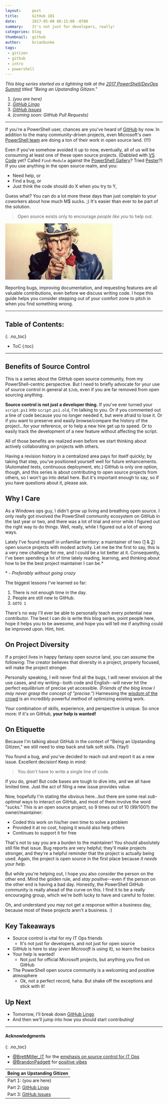 ```yaml
---
layout:     post
title:      GitHub 101
date:       2017-05-08 08:15:00 -0700
summary:    It's not just for developers, really!
categories: blog
thumbnail:  github
author:     brianbunke
tags:
 - gitizen
 - github
 - intro
 - powershell
---
```


_This blog series started as a lightning talk at the [2017 PowerShell/DevOps Summit] titled "Being an Upstanding Gitizen."_

1. _(you are here)_
2. _[GitHub Lingo]_
3. _[GitHub Issues]_
4. _(coming soon: GitHub Pull Requests)_

---

If you're a PowerShell user, chances are you've heard of [GitHub] by now. In addition to the many community-driven projects, even Microsoft's own [PowerShell team] are doing a ton of their work in open source land. (!!!)

Even if you've somehow avoided it up to now, eventually, all of us will be consuming at least one of these open source projects. (Dabbled with [VS Code] yet? Called `Find-Module` against the [PowerShell Gallery]? Tried [Pester]?) If you use anything in the open source realm, and you:

- Need help, or
- Find a bug, or
- Just think the code should do X when you try to Y,

Guess what? You can do a lot more these days than just complain to your coworkers about how much M$ sucks. ;) It's easier than ever to be part of the solution.

> Open source exists only to encourage _people like you_ to help out.

![Uncle Sam](/images/unclesam.jpg)

Reporting bugs, improving documentation, and requesting features are all valuable contributions, even before we discuss writing code. I hope this guide helps you consider stepping out of your comfort zone to pitch in when you find something wrong.

---

## Table of Contents:
{: .no_toc}

- ToC
{:toc}

---

## Benefits of Source Control

This is a series about the GitHub open source community, from my PowerShell-centric perspective. But I need to briefly advocate for your use of source control in general at `$Job`, even if you are far removed from open sourcing anything.

**Source control is not just a developer thing.** If you've ever turned your `script.ps1` into `script.ps1.old`, I'm talking to you. Or if you commented out a line of code because you no longer needed it, but were afraid to lose it. Or if you want to preserve and easily browse/compare the history of the project...for your reference, or to help a new hire get up to speed. Or to easily track the development of a new feature without affecting the script.

All of those benefits are realized even before we start thinking about actively collaborating on projects with others.

Having a revision history in a centralized area pays for itself quickly; by taking that step, you've positioned yourself well for future enhancements. (Automated tests, continuous deployment, etc.) GitHub is only one option, though, and this series is about contributing to open source projects from others, so I won't go into detail here. But it's important enough to say, so if you have questions about it, please ask.

## Why I Care

As a Windows ops guy, I didn't grow up living and breathing open source. I only really got involved the PowerShell community ecosystem on GitHub in the last year or two, and there was a lot of trial and error while I figured out the right way to do things. Well, really, while I figured out a lot of wrong ways.

Lately I've found myself in unfamiliar territory: a maintainer of two ([1] & [2]) open source projects with modest activity. Let me be the first to say, this is a very new challenge for me, and I could be a lot better at it. Consequently, I've been spending a lot of time lately reading, learning, and thinking about how to be the best project maintainer I can be.*

\* - _Preferably without going crazy_

The biggest lessons I've learned so far:

1. There is not enough time in the day.
2. People are still new to GitHub.
3. `GOTO 1`

There's no way I'll ever be able to personally teach every potential new contributor. The best I can do is write this blog series, point people here, hope it helps you to be awesome, and hope you will tell me if anything could be improved upon. Hint, hint.

## On Project Diversity

If a project lives in happy fantasy open source land, you can assume the following: The creator believes that diversity in a project, properly focused, will make the project stronger.

Personally speaking, I will never find all the bugs, I will never envision all the use cases, and my writing--both code and English--will never hit the perfect equilibrium of precise yet accessible. _(Friends of the blog know I may never grasp the concept of "precise.")_ Harnessing the [wisdom of the crowd] is an incredibly powerful method of optimizing existing work.

Your combination of skills, experience, and perspective is unique. So once more: If it's on GitHub, **your help is wanted!**

## On Etiquette

Because I'm talking about GitHub in the context of "Being an Upstanding Gitizen," we still need to step back and talk soft skills. (Yay!)

You found a bug, and you've decided to reach out and report it as a new issue. Excellent decision! Keep in mind:

> You don't have to write a single line of code.

If you do, great! But code bases are tough to dive into, and we all have limited time. Just the act of filing a new issue provides value.

Now, hopefully I'm stating the obvious here...but there are some real _sub-optimal_ ways to interact on GitHub, and most of them involve the word "sucks." This is an open source project, so 9 times out of 10 (99/100?) the owner/maintainer:

- Coded this work on his/her own time to solve a problem
- Provided it at no cost, hoping it would also help others
- Continues to support it for free

That's not to say you are a burden to the maintainer! You should absolutely still file that issue. Bug reports are very helpful; they'll make projects stronger, and they're a helpful reminder that the project is actually being used. Again, the project is open source in the first place because _it needs your help._

But while you're helping out, I hope you also consider the person on the other end. Mind the golden rule, and _stay positive_--even if the person on the other end is having a bad day. Honestly, the PowerShell GitHub community is really ahead of the curve on this. I find it to be a really encouraging group, which we're both lucky to have and careful to foster.

Oh, and understand you may not get a response within a business day, because most of these projects aren't a business. :)

## Key Takeaways

- Source control is vital for my IT Ops friends
  - It's not just for developers, and not just for open source
- GitHub is here to stay (_even Microsoft_ is using it), so learn the basics
- Your help is wanted!
  - Not just for official Microsoft projects, but anything you find on GitHub
- The PowerShell open source community is a welcoming and positive atmosphere
  - Ok, not a perfect record, haha. But shake off the exceptions and stick with it!

## Up Next

- Tomorrow, I'll break down [GitHub Lingo]
- And then we'll jump into how you should start contributing!

---

#### Acknowledgments
{: .no_toc}

- [@BrettMiller_IT] for the [emphasis on source control for IT Ops]
- [@BrandonPadgett] for [positive vibes]

|Being an Upstanding Gitizen|
|---------------------------|
| Part 1: (you are here) |
| Part 2: [GitHub Lingo] |
| Part 3: [GitHub Issues] |



[2017 PowerShell/DevOps Summit]: https://powershell.org/summit/
[GitHub Lingo]: http://www.brianbunke.com/blog/2017/05/09/github-lingo/
[GitHub Issues]: http://www.brianbunke.com/blog/2017/05/10/github-issues/

[GitHub]: https://github.com
[PowerShell team]: https://github.com/PowerShell
[VS Code]: https://github.com/Microsoft/vscode
[PowerShell Gallery]: https://github.com/PowerShell/PowerShellGet
[Pester]: https://github.com/pester/Pester

[1]: https://github.com/WahlNetwork/Vester
[2]: https://github.com/brianbunke/ConfluencePS
[wisdom of the crowd]: https://en.wikipedia.org/wiki/Wisdom_of_the_crowd

[@BrettMiller_IT]: https://twitter.com/BrettMiller_IT
[emphasis on source control for IT Ops]: https://twitter.com/BrettMiller_IT/status/859703914073116672
[@BrandonPadgett]: https://twitter.com/BrandonPadgett
[positive vibes]: https://twitter.com/BrandonPadgett/status/859614442530754560
